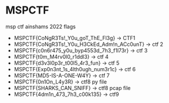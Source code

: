 # MSPCTF

msp ctf ainshams 2022
flags

- MSPCTF{CoNgR3Ts!\_Y0u_goT_ThE_Fl3g} -> CTF1
- MSPCTF{CoNgR3Ts!\_Y0u_H3CkEd_Adm!n_ACc0unT} -> ctf 2
- MSPCTF{c0n6r475_y0u_byp4553d_7h3_f1l73r} -> ctf 3 
- MSPCTF{t0m_M4rv0l0_r1ddl3} -> ctf 4
- MSPCTF{d3v3l0p3r_t00l5_4r3_fun} -> ctf 5
- MSPCTF{Exp0n3nt_1s_4lth0ugh_num3r1c} -> ctf 6
- MSPCTF{MD5-IS-A-ONE-W4Y} -> ctf 7
- MSPCTF{0n1On_L4y3R} -> ctf8 py file
- MSPCTF{SHARKS_CAN_SNIFF} -> ctf8 pcap file
- MSPCTF{4dm1n_473_7h3_c00k135} -> ctf9
